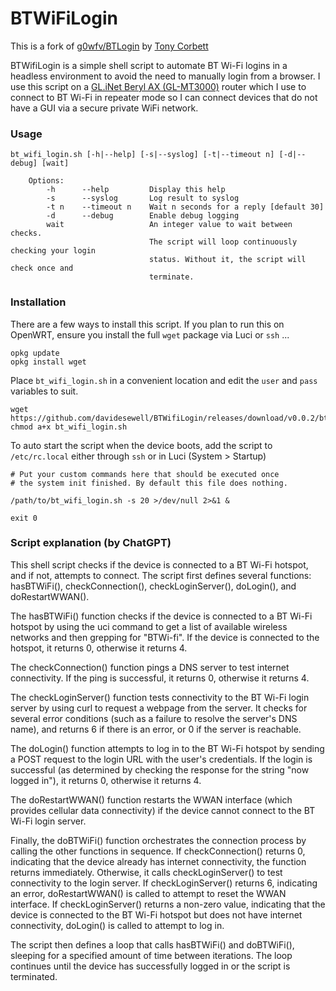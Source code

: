 # BTWiFiLogin

This is a fork of [g0wfv/BTLogin](https://github.com/g0wfv/BTLogin) by [Tony Corbett](https://github.com/g0wfv)

BTWifiLogin is a simple shell script to automate BT Wi-Fi logins in a headless environment to avoid the need to manually login from a browser. I use this script on a [GL.iNet Beryl AX (GL-MT3000)](https://www.gl-inet.com/products/gl-mt3000/) router which I use to connect to BT Wi-Fi in repeater mode so I can connect devices that do not have a GUI via a secure private WiFi network.

### Usage

````
bt_wifi_login.sh [-h|--help] [-s|--syslog] [-t|--timeout n] [-d|--debug] [wait]

    Options:
        -h      --help         Display this help
        -s      --syslog       Log result to syslog
        -t n    --timeout n    Wait n seconds for a reply [default 30]
        -d      --debug        Enable debug logging
        wait                   An integer value to wait between checks.
                               The script will loop continuously checking your login
                               status. Without it, the script will check once and
                               terminate.
````

### Installation

There are a few ways to install this script.  If you plan to run this on OpenWRT, ensure you install the full `wget` package via Luci or `ssh` ...

````
opkg update
opkg install wget
````

Place `bt_wifi_login.sh` in a convenient location and edit the `user` and `pass` variables to suit.

````
wget https://github.com/davidesewell/BTWifiLogin/releases/download/v0.0.2/bt_wifi_login.sh
chmod a+x bt_wifi_login.sh
````

To auto start the script when the device boots, add the script to `/etc/rc.local` either through `ssh` or in Luci (System > Startup)

````
# Put your custom commands here that should be executed once
# the system init finished. By default this file does nothing.

/path/to/bt_wifi_login.sh -s 20 >/dev/null 2>&1 &

exit 0
````

### Script explanation (by ChatGPT)
This shell script checks if the device is connected to a BT Wi-Fi hotspot, and if not, attempts to connect. The script first defines several functions: hasBTWiFi(), checkConnection(), checkLoginServer(), doLogin(), and doRestartWWAN().

The hasBTWiFi() function checks if the device is connected to a BT Wi-Fi hotspot by using the uci command to get a list of available wireless networks and then grepping for "BTWi-fi". If the device is connected to the hotspot, it returns 0, otherwise it returns 4.

The checkConnection() function pings a DNS server to test internet connectivity. If the ping is successful, it returns 0, otherwise it returns 4.

The checkLoginServer() function tests connectivity to the BT Wi-Fi login server by using curl to request a webpage from the server. It checks for several error conditions (such as a failure to resolve the server's DNS name), and returns 6 if there is an error, or 0 if the server is reachable.

The doLogin() function attempts to log in to the BT Wi-Fi hotspot by sending a POST request to the login URL with the user's credentials. If the login is successful (as determined by checking the response for the string "now logged in"), it returns 0, otherwise it returns 4.

The doRestartWWAN() function restarts the WWAN interface (which provides cellular data connectivity) if the device cannot connect to the BT Wi-Fi login server.

Finally, the doBTWiFi() function orchestrates the connection process by calling the other functions in sequence. If checkConnection() returns 0, indicating that the device already has internet connectivity, the function returns immediately. Otherwise, it calls checkLoginServer() to test connectivity to the login server. If checkLoginServer() returns 6, indicating an error, doRestartWWAN() is called to attempt to reset the WWAN interface. If checkLoginServer() returns a non-zero value, indicating that the device is connected to the BT Wi-Fi hotspot but does not have internet connectivity, doLogin() is called to attempt to log in.

The script then defines a loop that calls hasBTWiFi() and doBTWiFi(), sleeping for a specified amount of time between iterations. The loop continues until the device has successfully logged in or the script is terminated.

